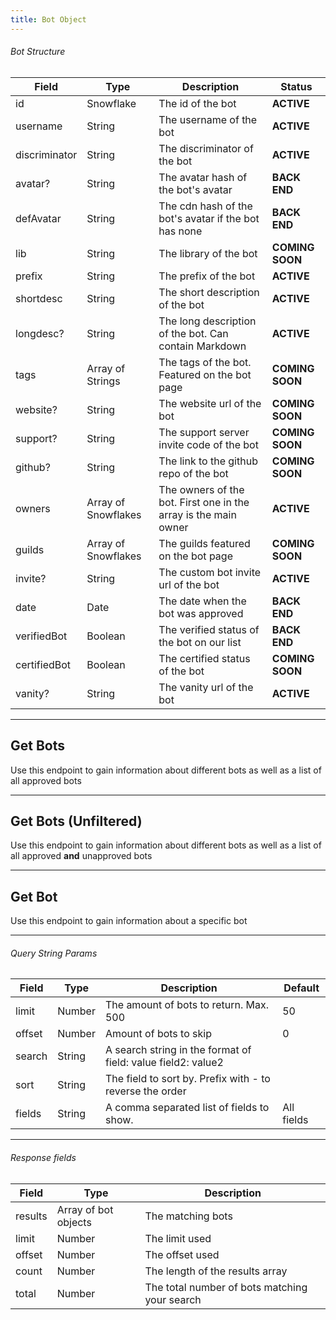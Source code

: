 ```yaml
---
title: Bot Object
---
```


###### Bot Structure
Field |	Type	| Description | Status
|--------------|----------|--------------|--------------|
id	| Snowflake	| The id of the bot | **ACTIVE**
username	| String	| The username of the bot | **ACTIVE**
discriminator |	String	| The discriminator of the bot | **ACTIVE**
avatar?	| String	| The avatar hash of the bot's avatar | **BACK END**
defAvatar	| String	| The cdn hash of the bot's avatar if the bot has none | **BACK END**
lib	| String	| The library of the bot | **COMING SOON**
prefix	| String	| The prefix of the bot | **ACTIVE**
shortdesc	| String	| The short description of the bot | **ACTIVE**
longdesc?	| String	| The long description of the bot. Can contain Markdown | **ACTIVE**
tags	| Array of Strings	| The tags of the bot. Featured on the bot page | **COMING SOON**
website?	| String	| The website url of the bot | **COMING SOON**
support?	| String	| The support server invite code of the bot | **COMING SOON**
github? |	String	| The link to the github repo of the bot | **COMING SOON**
owners	| Array of Snowflakes	| The owners of the bot. First one in the array is the main owner | **ACTIVE**
guilds	| Array of Snowflakes	| The guilds featured on the bot page | **COMING SOON**
invite?	| String	| The custom bot invite url of the bot | **ACTIVE**
date	| Date	| The date when the bot was approved | **BACK END**
verifiedBot	| Boolean	| The verified status of the bot on our list | **BACK END**
certifiedBot | Boolean | The certified status of the bot | **COMING SOON**
vanity?	| String	| The vanity url of the bot | **ACTIVE**

---

## Get Bots
Use this endpoint to gain information about different bots as well as a list of all approved bots
<Route method="GET" path="/bots" />

---

## Get Bots (Unfiltered)
Use this endpoint to gain information about different bots as well as a list of all approved **and** unapproved bots
<Route method="GET" path="/bots/search" />

---

## Get Bot
Use this endpoint to gain information about a specific bot
<Route method="GET" path="/bots/{bot.id}" />

---
###### Query String Params
Field	| Type | Description | Default
|--------------|----------|--------------|--------------|
limit	| Number	| The amount of bots to return. Max. 500	| 50
offset	| Number	| Amount of bots to skip	| 0
search	| String	| A search string in the format of field: value field2: value2 |
sort	| String	| The field to sort by. Prefix with - to reverse the order |
fields	| String	| A comma separated list of fields to show. |	All fields

---

###### Response fields
Field	| Type	| Description
|--------------|----------|--------------|
results	| Array of bot objects | The matching bots
limit	| Number	| The limit used
offset	| Number	| The offset used
count	| Number | The length of the results array
total | Number | The total number of bots matching your search
